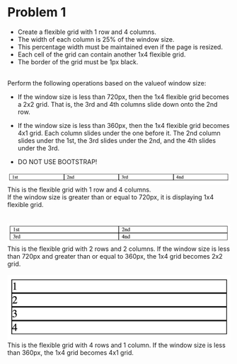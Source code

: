 # Problem 1

- Create a flexible grid with 1 row and 4 columns.
- The width of each column is 25% of the window size. 
- This percentage width must be maintained even if the page is resized.
- Each cell of the grid can contain another 1x4 flexible grid.
- The border of the grid must be 1px black.

</br>
Perform the following operations based on the valueof window size:

- If the window size is less than 720px, then the 1x4 flexible grid becomes a 2x2 grid. 
  That is, the 3rd and 4th columns slide down onto the 2nd row.

- If the window size is less than 360px, then the 1x4 flexible grid becomes 4x1 grid. Each column slides under the one before it. 
  The 2nd column slides under the 1st, the 3rd slides under the 2nd, and the 4th slides under the 3rd.
- DO NOT USE BOOTSTRAP!



![Sketch](/images/1x4.png)
This is the flexible grid with 1 row and 4 columns. </br>
If the window size is greater than or equal to 720px, it is displaying 1x4 flexible grid.
</br></br></br>
![Sketch](/images/2x2.png)
This is the flexible grid with 2 rows and 2 columns. 
If the window size is less than 720px and greater than or equal to 360px, the 1x4 grid becomes 2x2 grid.
</br></br>
![Sketch](/images/4x1.png)
This is the flexible grid with 4 rows and 1 column. 
If the window size is less than 360px, the 1x4 grid becomes 4x1 grid.
